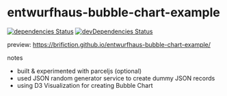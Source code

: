 # entwurfhaus-bubble-chart-example

[![dependencies Status](https://david-dm.org/brifiction/entwurfhaus-bubble-chart-example/status.svg)](https://david-dm.org/brifiction/electron-boilerplate) [![devDependencies Status](https://david-dm.org/brifiction/entwurfhaus-bubble-chart-example/dev-status.svg)](https://david-dm.org/brifiction/electron-boilerplate?type=dev)

preview: https://brifiction.github.io/entwurfhaus-bubble-chart-example/

notes
- built & experimented with parceljs (optional)
- used JSON random generator service to create dummy JSON records
- using D3 Visualization for creating Bubble Chart
